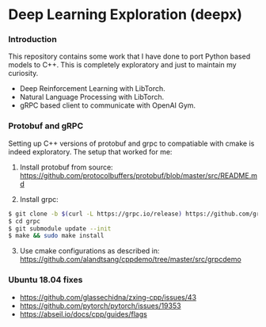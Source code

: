 # Deep Learning Exploration (deepx)

### Introduction

This repository contains some work that I have done to port Python based models to C++.
This is completely exploratory and just to maintain my curiosity.  

* Deep Reinforcement Learning with LibTorch.
* Natural Language Processing with LibTorch.
* gRPC based client to communicate with OpenAI Gym.

### Protobuf and gRPC

Setting up C++ versions of protobuf and grpc to compatiable with cmake is indeed exploratory.
The setup that worked for me:

1. Install protobuf from source: https://github.com/protocolbuffers/protobuf/blob/master/src/README.md

2. Install grpc:
```bash
$ git clone -b $(curl -L https://grpc.io/release) https://github.com/grpc/grpc
$ cd grpc
$ git submodule update --init
$ make && sudo make install
```

3. Use cmake configurations as described in: https://github.com/alandtsang/cppdemo/tree/master/src/grpcdemo 


 
### Ubuntu 18.04 fixes
* https://github.com/glassechidna/zxing-cpp/issues/43
* https://github.com/pytorch/pytorch/issues/19353
* https://abseil.io/docs/cpp/guides/flags
